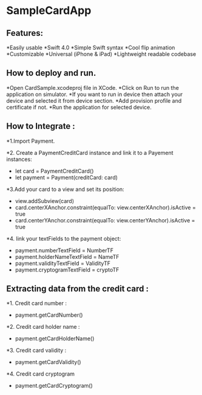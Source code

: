 # SampleCardApp

## Features:

*Easily usable
*Swift 4.0
*Simple Swift syntax
*Cool flip animation
*Customizable
*Universal (iPhone & iPad)
*Lightweight readable codebase

## How to deploy and run.

*Open CardSample.xcodeproj file in XCode.
*Click on Run to run the application on simulator.
*If you want to run in device then attach your device and selected it from device section.
*Add provision profile and certificate if not.
*Run the application for selected device.


## How to Integrate :	

*1.Import Payment.

*2. Create a PaymentCreditCard instance and link it to a Payement instances:

- let card = PaymentCreditCard()
- let payment = Payment(creditCard: card)

*3.Add your card to a view and set its position: 

- view.addSubview(card)
- card.centerXAnchor.constraint(equalTo: view.centerXAnchor).isActive = true
- card.centerYAnchor.constraint(equalTo: view.centerYAnchor).isActive = true

*4. link your textFields to the payment object: 

- payment.numberTextField = NumberTF
- payment.holderNameTextField = NameTF
- payment.validityTextField = ValidityTF
- payment.cryptogramTextField = cryptoTF


## Extracting data from the credit card :

*1. Credit card number :
- payment.getCardNumber()

*2. Credit card holder name :
- payment.getCardHolderName()

*3. Credit card validity :
- payment.getCardValidity()

*4. Credit card cryptogram
- payment.getCardCryptogram()




